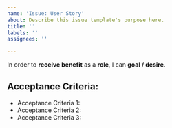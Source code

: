 ```yaml
---
name: 'Issue: User Story'
about: Describe this issue template's purpose here.
title: ''
labels: ''
assignees: ''

---
```


In order to **receive benefit** as a **role**, I can **goal / desire**.

## Acceptance Criteria:

- Acceptance Criteria 1:
- Acceptance Criteria 2:
- Acceptance Criteria 3:
